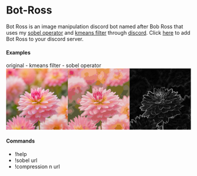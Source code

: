 # Bot-Ross
Bot Ross is an image manipulation discord bot named after Bob Ross that uses my 
[sobel operator](https://github.com/danielholmes839/Sobel-Operator) and 
[kmeans filter](https://github.com/danielholmes839/KMeans-Image-Filter) through [discord](https://discordapp.com/).
Click [here](https://discordapp.com/api/oauth2/authorize?client_id=625022445425917980&permissions=43008&scope=bot) to add Bot Ross to your discord server.

#### Examples
original - kmeans filter - sobel operator
![example](example.png)

#### Commands
- !help 
- !sobel url
- !compression n url
